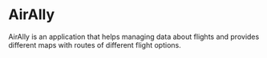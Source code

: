 # AirAlly
AirAlly is an application that helps managing data about flights and provides different maps with routes of different flight options.
